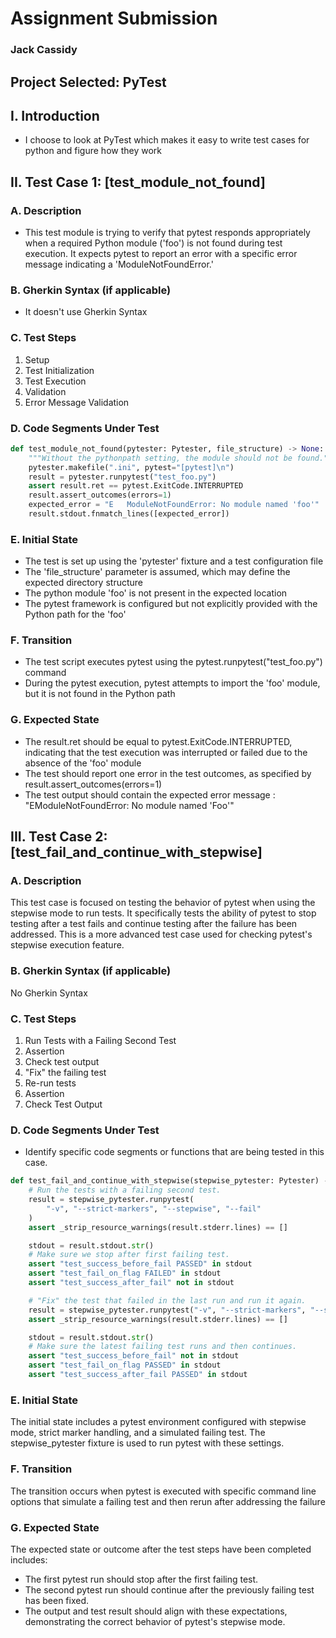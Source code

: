 # Assignment Submission

### Jack Cassidy

## Project Selected: PyTest

## I. Introduction
- I choose to look at PyTest which makes it easy to write test cases for python and figure how they work  


## II. Test Case 1: [test_module_not_found]
### A. Description
- This test module is trying to verify that pytest responds appropriately when a required Python module ('foo') is not found during test execution. It expects pytest to report an error with a specific error message indicating a 'ModuleNotFoundError.'
### B. Gherkin Syntax (if applicable)
- It doesn't use Gherkin Syntax 
### C. Test Steps
1. Setup
2. Test Initialization
3. Test Execution
4. Validation
5. Error Message Validation
### D. Code Segments Under Test

```python
def test_module_not_found(pytester: Pytester, file_structure) -> None:
    """Without the pythonpath setting, the module should not be found."""
    pytester.makefile(".ini", pytest="[pytest]\n")
    result = pytester.runpytest("test_foo.py")
    assert result.ret == pytest.ExitCode.INTERRUPTED
    result.assert_outcomes(errors=1)
    expected_error = "E   ModuleNotFoundError: No module named 'foo'"
    result.stdout.fnmatch_lines([expected_error])
```
### E. Initial State

-  The test is set up using the 'pytester' fixture and a test configuration file
-  The 'file_structure' parameter is assumed, which may define the expected directory structure
-  The python module 'foo' is not present in the expected location
-  The pytest framework is configured but not explicitly provided with the Python path for the 'foo'
### F. Transition
- The test script executes pytest using the pytest.runpytest("test_foo.py") command
- During the pytest execution, pytest attempts to import the 'foo' module, but it is not found in the Python path
### G. Expected State
- The result.ret should be equal to pytest.ExitCode.INTERRUPTED, indicating that the test execution was interrupted or failed due to the absence of the 'foo' module
- The test should report one error in the test outcomes, as specified by result.assert_outcomes(errors=1)
- The test output should contain the expected error message : "EModuleNotFoundError: No module named 'Foo'"

## III. Test Case 2: [test_fail_and_continue_with_stepwise]
### A. Description
This test case is focused on testing the behavior of pytest when using the stepwise mode to run tests. It specifically tests the ability of pytest to stop testing after a test fails and continue testing after the failure has been addressed. This is a more advanced test case used for checking pytest's stepwise execution feature.
### B. Gherkin Syntax (if applicable)
No Gherkin Syntax
### C. Test Steps
1. Run Tests with a Failing Second Test
2. Assertion
3. Check test output
4. "Fix" the failing test
5. Re-run tests
6. Assertion
7. Check Test Output
### D. Code Segments Under Test
- Identify specific code segments or functions that are being tested in this case.
```python
def test_fail_and_continue_with_stepwise(stepwise_pytester: Pytester) -> None:
    # Run the tests with a failing second test.
    result = stepwise_pytester.runpytest(
        "-v", "--strict-markers", "--stepwise", "--fail"
    )
    assert _strip_resource_warnings(result.stderr.lines) == []

    stdout = result.stdout.str()
    # Make sure we stop after first failing test.
    assert "test_success_before_fail PASSED" in stdout
    assert "test_fail_on_flag FAILED" in stdout
    assert "test_success_after_fail" not in stdout

    # "Fix" the test that failed in the last run and run it again.
    result = stepwise_pytester.runpytest("-v", "--strict-markers", "--stepwise")
    assert _strip_resource_warnings(result.stderr.lines) == []

    stdout = result.stdout.str()
    # Make sure the latest failing test runs and then continues.
    assert "test_success_before_fail" not in stdout
    assert "test_fail_on_flag PASSED" in stdout
    assert "test_success_after_fail PASSED" in stdout
```
### E. Initial State
The initial state includes a pytest environment configured with stepwise mode, strict marker handling, and a simulated failing test. The stepwise_pytester fixture is used to run pytest with these settings.
### F. Transition
The transition occurs when pytest is executed with specific command line options that simulate a failing test and then rerun after addressing the failure
### G. Expected State
The expected state or outcome after the test steps have been completed includes:

- The first pytest run should stop after the first failing test.
- The second pytest run should continue after the previously failing test has been fixed.
- The output and test result should align with these expectations, demonstrating the correct behavior of pytest's stepwise mode.

